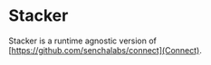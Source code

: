 # Stacker

Stacker is a runtime agnostic version of [https://github.com/senchalabs/connect](Connect).